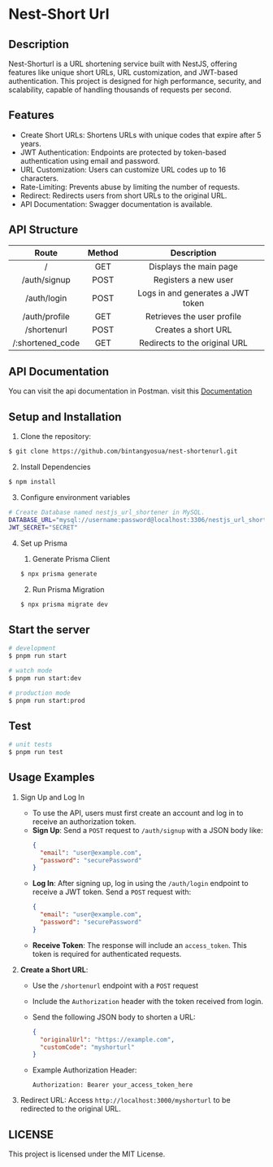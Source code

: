 # Nest-Short Url

## Description

Nest-Shorturl is a URL shortening service built with NestJS, offering features like unique short URLs, URL customization, and JWT-based authentication. This project is designed for high performance, security, and scalability, capable of handling thousands of requests per second.

## Features

- Create Short URLs: Shortens URLs with unique codes that expire after 5 years.
- JWT Authentication: Endpoints are protected by token-based authentication using email and password.
- URL Customization: Users can customize URL codes up to 16 characters.
- Rate-Limiting: Prevents abuse by limiting the number of requests.
- Redirect: Redirects users from short URLs to the original URL.
- API Documentation: Swagger documentation is available.

## API Structure

|      Route       | Method |            Description            |
| :--------------: | :----: | :-------------------------------: |
|        /         |  GET   |      Displays the main page       |
|   /auth/signup   |  POST  |       Registers a new user        |
|   /auth/login    |  POST  | Logs in and generates a JWT token |
|  /auth/profile   |  GET   |    Retrieves the user profile     |
|   /shortenurl    |  POST  |        Creates a short URL        |
| /:shortened_code |  GET   |   Redirects to the original URL   |

## API Documentation

You can visit the api documentation in Postman. visit this [Documentation](https://documenter.getpostman.com/view/14048142/2sAY4vgN4D)

## Setup and Installation

1. Clone the repository:

```bash
$ git clone https://github.com/bintangyosua/nest-shortenurl.git
```

2. Install Dependencies

```bash
$ npm install
```

3. Configure environment variables

```bash
# Create Database named nestjs_url_shortener in MySQL.
DATABASE_URL="mysql://username:password@localhost:3306/nestjs_url_shortener?schema=public"
JWT_SECRET="SECRET"
```

4. Set up Prisma

   1. Generate Prisma Client

   ```bash
   $ npx prisma generate
   ```

   2. Run Prisma Migration

   ```bash
   $ npx prisma migrate dev
   ```

## Start the server

```bash
# development
$ pnpm run start

# watch mode
$ pnpm run start:dev

# production mode
$ pnpm run start:prod
```

## Test

```bash
# unit tests
$ pnpm run test
```

## Usage Examples

1. Sign Up and Log In

   - To use the API, users must first create an account and log in to receive an authorization token.
   - **Sign Up**: Send a `POST` request to `/auth/signup` with a JSON body like:
     ```json
     {
       "email": "user@example.com",
       "password": "securePassword"
     }
     ```
   - **Log In**: After signing up, log in using the `/auth/login` endpoint to receive a JWT token. Send a `POST` request with:
     ```json
     {
       "email": "user@example.com",
       "password": "securePassword"
     }
     ```
   - **Receive Token**: The response will include an `access_token`. This token is required for authenticated requests.

2. **Create a Short URL**:

   - Use the `/shortenurl` endpoint with a `POST` request
   - Include the `Authorization` header with the token received from login.
   - Send the following JSON body to shorten a URL:

     ```json
     {
       "originalUrl": "https://example.com",
       "customCode": "myshorturl"
     }
     ```

   - Example Authorization Header:
     ```http
     Authorization: Bearer your_access_token_here
     ```

3. Redirect URL: Access `http://localhost:3000/myshorturl` to be redirected to the original URL.

## LICENSE

This project is licensed under the MIT License.
